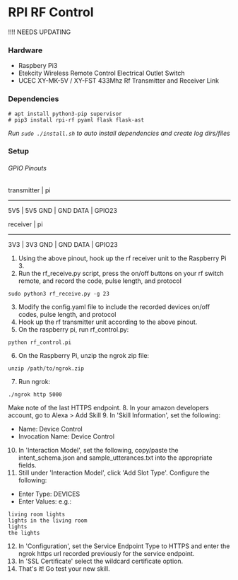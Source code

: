 # RPI RF Control

!!!! NEEDS UPDATING

### Hardware
- Raspbery Pi3
- Etekcity Wireless Remote Control Electrical Outlet Switch
- UCEC XY-MK-5V / XY-FST 433Mhz Rf Transmitter and Receiver Link

### Dependencies
```
# apt install python3-pip supervisor
# pip3 install rpi-rf pyaml flask flask-ast

```
_Run ```sudo ./install.sh``` to auto install dependencies and create log dirs/files_


### Setup
###### GPIO Pinouts
transmitter | pi
- - - - - - - - -
5V5 | 5V5
GND | GND
DATA | GPIO23

receiver | pi
- - - - - - - - -
3V3 | 3V3
GND | GND
DATA | GPIO23

1. Using the above pinout, hook up the rf receiver unit to the Raspberry Pi 3.
2. Run the rf_receive.py script, press the on/off buttons on your rf switch remote, and record the code, pulse length, and protocol
```
sudo python3 rf_receive.py -g 23
```
3. Modify the config.yaml file to include the recorded devices on/off codes, pulse length, and protocol
4. Hook up the rf transmitter unit according to the above pinout.
5. On the raspberry pi, run rf_control.py:
```
python rf_control.pi
```
6. On the Raspberry Pi, unzip the ngrok zip file:
```
unzip /path/to/ngrok.zip
```

7. Run ngrok:
```
./ngrok http 5000
```
Make note of the last HTTPS endpoint.
8. In your amazon developers account, go to Alexa > Add Skill
9. In 'Skill Information', set the following:
- Name: Device Control
- Invocation Name: Device Control
10. In 'Interaction Model', set the following, copy/paste the intent_schema.json and sample_utterances.txt into the appropriate fields.
11. Still under 'Interaction Model', click 'Add Slot Type'. Configure the following:
- Enter Type: DEVICES
- Enter Values: <line separted list of device names> e.g.:
```
living room lights
lights in the living room
lights
the lights
```
12. In 'Configuration', set the Service Endpoint Type to HTTPS and enter the ngrok https url recorded previously for the service endpoint.
13. In 'SSL Certificate' select the wildcard certificate option.
14. That's it! Go test your new skill.
